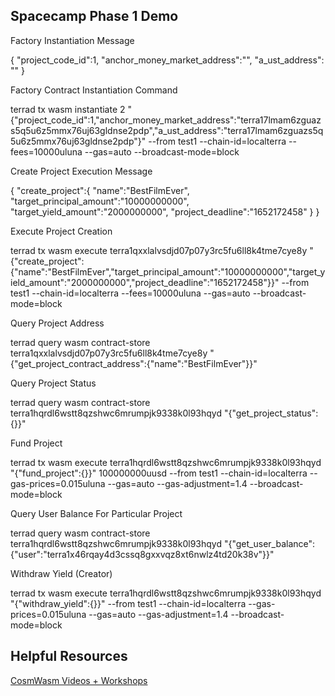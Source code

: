 ## Spacecamp Phase 1 Demo

Factory Instantiation Message

{
    "project_code_id":1,
    "anchor_money_market_address":"",
    "a_ust_address": ""
} 

Factory Contract Instantiation Command

terrad tx wasm instantiate 2 "{\"project_code_id\":1,\"anchor_money_market_address\":\"terra17lmam6zguazs5q5u6z5mmx76uj63gldnse2pdp\",\"a_ust_address\":\"terra17lmam6zguazs5q5u6z5mmx76uj63gldnse2pdp\"}" --from test1 --chain-id=localterra --fees=10000uluna --gas=auto --broadcast-mode=block

Create Project Execution Message

{
    "create_project":{
        "name":"BestFilmEver",
        "target_principal_amount":"10000000000",
        "target_yield_amount":"2000000000",
        "project_deadline":"1652172458"
    }
}

Execute Project Creation

terrad tx wasm execute terra1qxxlalvsdjd07p07y3rc5fu6ll8k4tme7cye8y "{\"create_project\":{\"name\":\"BestFilmEver\",\"target_principal_amount\":\"10000000000\",\"target_yield_amount\":\"2000000000\",\"project_deadline\":\"1652172458\"}}" --from test1 --chain-id=localterra --fees=10000uluna --gas=auto --broadcast-mode=block

Query Project Address

terrad query wasm contract-store terra1qxxlalvsdjd07p07y3rc5fu6ll8k4tme7cye8y "{\"get_project_contract_address\":{\"name\":\"BestFilmEver\"}}"

Query Project Status

terrad query wasm contract-store terra1hqrdl6wstt8qzshwc6mrumpjk9338k0l93hqyd "{\"get_project_status\":{}}"

Fund Project

terrad tx wasm execute terra1hqrdl6wstt8qzshwc6mrumpjk9338k0l93hqyd "{\"fund_project\":{}}" 100000000uusd --from test1 --chain-id=localterra --gas-prices=0.015uluna --gas=auto --gas-adjustment=1.4 --broadcast-mode=block

Query User Balance For Particular Project

terrad query wasm contract-store terra1hqrdl6wstt8qzshwc6mrumpjk9338k0l93hqyd "{\"get_user_balance\":{\"user\":\"terra1x46rqay4d3cssq8gxxvqz8xt6nwlz4td20k38v\"}}"

Withdraw Yield (Creator)

terrad tx wasm execute terra1hqrdl6wstt8qzshwc6mrumpjk9338k0l93hqyd "{\"withdraw_yield\":{}}" --from test1 --chain-id=localterra --gas-prices=0.015uluna --gas=auto --gas-adjustment=1.4 --broadcast-mode=block

## Helpful Resources

[CosmWasm Videos + Workshops](https://docs.cosmwasm.com/tutorials/videos-workshops)



